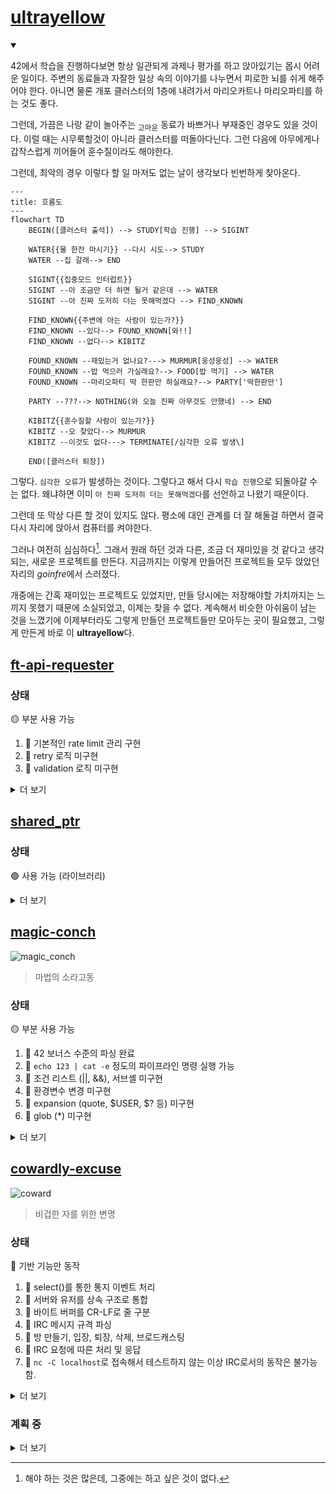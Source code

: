 # [ultrayellow](https://github.com/ultrayellow)

<details open>
<summary></summary>

42에서 학습을 진행하다보면 항상 일관되게 과제나 평가를 하고 앉아있기는 몹시 어려운 일이다.
주변의 동료들과 자잘한 일상 속의 이야기를 나누면서 피로한 뇌를 쉬게 해주어야 한다.
아니면 물론 개포 클러스터의 1층에 내려가서 마리오카트나 마리오파티를 하는 것도 좋다.

그런데, 가끔은 나랑 같이 놀아주는 <sub>고마운</sub> 동료가 바쁘거나 부재중인 경우도 있을 것이다.
이럴 때는 시무룩할것이 아니라 클러스터를 떠돌아다닌다.
그런 다음에 아무에게나 갑작스럽게 끼어들어 훈수질이라도 해야한다.

그런데, 최악의 경우 이렇다 할 일 마저도 없는 날이 생각보다 빈번하게 찾아온다.

```mermaid
---
title: 흐름도
---
flowchart TD
    BEGIN([클러스터 출석]) --> STUDY[학습 진행] --> SIGINT

    WATER{{물 한잔 마시기}} --다시 시도--> STUDY
    WATER --집 갈래--> END

    SIGINT{{집중모드 인터럽트}}
    SIGINT --아 조금만 더 하면 될거 같은데 --> WATER
    SIGINT --아 진짜 도저히 더는 못해먹겠다 --> FIND_KNOWN

    FIND_KNOWN{{주변에 아는 사람이 있는가?}}
    FIND_KNOWN --있다--> FOUND_KNOWN[와!!]
    FIND_KNOWN --없다--> KIBITZ

    FOUND_KNOWN --재밌는거 없나요?---> MURMUR[웅성웅성] --> WATER
    FOUND_KNOWN --밥 먹으러 가실래요?--> FOOD[밥 먹기] --> WATER
    FOUND_KNOWN --마리오파티 딱 한판만 하실래요?--> PARTY['딱한판만']

    PARTY --???--> NOTHING(와 오늘 진짜 아무것도 안했네) --> END

    KIBITZ{{훈수질할 사람이 있는가?}}
    KIBITZ --오 찾았다--> MURMUR
    KIBITZ --이것도 없다---> TERMINATE[/심각한 오류 발생\]

    END([클러스터 퇴장])
```

그렇다. `심각한 오류`가 발생하는 것이다. 그렇다고 해서 다시 `학습 진행`으로 되돌아갈 수는 없다. 왜냐하면 이미 `아 진짜 도저히 더는 못해먹겠다`를 선언하고 나왔기 때문이다.

그런데 또 막상 다른 할 것이 있지도 않다. 평소에 대인 관계를 더 잘 해둘걸 하면서 결국 다시 자리에 앉아서 컴퓨터를 켜야한다.

그러나 여전히 심심하다[^1]. 그래서 원래 하던 것과 다른, 조금 더 재미있을 것 같다고 생각되는, 새로운 프로젝트를 만든다. 지금까지는 이렇게 만들어진 프로젝트들 모두 앉았던 자리의 *goinfre*에서 스러졌다.

[^1]: 해야 하는 것은 많은데, 그중에는 하고 싶은 것이 없다.

개중에는 간혹 재미있는 프로젝트도 있었지만, 만들 당시에는 저장해야할 가치까지는 느끼지 못했기 때문에 소실되었고, 이제는 찾을 수 없다. 계속해서 비슷한 아쉬움이 남는 것을 느꼈기에 이제부터라도 그렇게 만들던 프로젝트들만 모아두는 곳이 필요했고, 그렇게 만든게 바로 이 **ultrayellow**다.

</details>

## [ft-api-requester](https://github.com/ultrayellow/ft-api-requester)
### 상태
:yellow_circle: 부분 사용 가능
1. :small_blue_diamond: 기본적인 rate limit 관리 구현
1. :small_orange_diamond: retry 로직 미구현
1. :small_orange_diamond: validation 로직 미구현

<details>
<summary>더 보기</summary>

### 의도
- 42 인트라 api로 rate limit을 준수하며 요청을 빠르고 편하게 보낼 수 있도록 한다.

### 목표
- type 안정성을 보장한다.
- strict eslint를 충족시킨다.
- 요청을 효율적으로 보내면서 실패율을 최소화한다.

</details>

## [shared_ptr](https://github.com/ultrayellow/shared_ptr)
### 상태
:green_circle: 사용 가능 (라이브러리)
<details>
<summary>더 보기</summary>

### 의도
- new와 delete 키워드 없이도 메모리 동적 할당을 한다.
- RAII를 응용하여 안전하게 할당된 메모리를 해제한다.
- 궁극적으로 얕은 수준의 GC를 구현하여 비교적 쉽게 메모리를 관리한다.

### 예시
아래 코드에서는 메모리 누수가 일어나지 않는다.

<details><summary>코드</summary>

```C++
#include "uy_shared_ptr.hpp"

#include <iostream>

struct X
{
    int value;
};

struct A
{
    int value;
    X x;
};

void foo(uy::shared_ptr<void> p_void);

int main()
{
    // make
    uy::shared_ptr<A> p_a = uy::make_shared<A>();
    p_a->value = 4;

    // alias
    uy::shared_ptr<X> p_x(p_a, &p_a->x);
    p_x->value = 2;

    std::cout << p_a->value << std::endl;
    std::cout << p_a->x.value << std::endl;
    std::cout << p_x->value << std::endl;

    foo(p_a);

    return 0;
}

// void type
void foo(uy::shared_ptr<void> p_void)
{
    // type casting
    uy::shared_ptr<A> p_a = uy::static_pointer_cast<A>(p_void);

    std::cout << p_a->value << std::endl;
    std::cout << p_a->x.value << std::endl;
}
```

</details>

### 목표
- C++11의 스마트포인터 `std::shared_ptr<T>`의 모방 구현체다.
- 단순하게 만들어서 다른 곳에서 라이브러리처럼 사용하기 위해서 만들었다.
- 코드가 너무 많아지면 다른 사람이 가볍게 읽기 어려우므로 최대한 이를 피했다.
- 표준을 모두 따르면 복잡해지기 때문에 이 프로젝트에서는 그러지 않았다.
- 아래에 명시된 미구현은 모두 의도된 것이지만, 명시되지 않은 것은 실수다.
	- 실수로 추정되는 부분을 발견하시면 이슈로 등록해주세요.

| 기능                                   | `uy::shared_ptr<T>` 구현 |
| :---                                  | :---: |
| :white_check_mark: shared_ptr         | 공유 참조 있음 |
| :white_check_mark: alias shared_ptr   | 별칭 포인터 가능 |
| :white_check_mark: casting shared_ptr | 형식 변환 가능 |
| :white_check_mark: shared_ptr\<void\> | void 타입 지원 |
| :x: weak_ptr                          | 약한 참조 없음 |
| :x: enable_shared_from_this           | 공유 소유권 미지원 |
| :x: atomic counted                    | 원자적 카운트 안함 |
| :x: alloc_shared                      | 사용자지정 allocator 미지원 |
| :x: deleter                           | 사용자지정 deleter 미지원 |
| :x: contiguous counted                | 컨트롤 블록 연속성 없음 |
| :x: (C++17, C++20) array type         | 배열 타입 미지원 |

</details>

## [magic-conch](https://github.com/ultrayellow/magic-conch)
![magic_conch](https://user-images.githubusercontent.com/101191908/213886637-586cab00-a75c-4e97-b4cd-2bac600730f2.gif)
> 마법의 소라고동

### 상태
:yellow_circle: 부분 사용 가능
1. :small_blue_diamond: 42 보너스 수준의 파싱 완료
1. :small_blue_diamond: `echo 123 | cat -e` 정도의 파이프라인 명령 실행 가능
1. :small_orange_diamond: 조건 리스트 (||, &&), 서브셸 미구현
1. :small_orange_diamond: 환경변수 변경 미구현
1. :small_orange_diamond: expansion (quote, \$USER, \$? 등) 미구현
1. :small_orange_diamond: glob (\*) 미구현

<details>
<summary>더 보기</summary>

### 의도
- 42의 과제 minishell에 대한 이해도를 충분히 높이기 위해서 시작했다.

### 목표
- 42의 minishell을 Mandatory part와 Bonus part에 대해서 구현하는 것이다.
- C++이 아직 미숙하여 연습을 겸할 수 있도록 C가 아닌 C++98/03를 선택하였다.
- C가 아니므로 norminette도 지키지 않는다. 코드도 굳이 깔끔함을 신경쓰진 않을 것이다.
- 이번에는 LR 구문분석이 아닌, 최대한 직관적이게 재귀 하향식 구문분석을 사용한다.
- 커맨드 타입의 구분을 union이 아닌 상속으로 구현한다.
- 문자열의 조작에 대해서 `std::string`을 최대한 활용해본다.

### 기타
- 최초의 프로젝트 이름은 "microshellxx"이었다.
	- minishell보다 대충 만든 더 작은 microshell이라는 뜻으로.
	- 그리고 C++의 또 다른 표현 CXX에서 xx를 따왔다.
- 문자열은 `std::string`, 동적 배열은 `std::vector<T>`로 안전하게 사용할 수 있다.
- 하지만 다른 객체는 그럴 수가 없었기에 `uy::shared_ptr<T>`를 만드는 계기가 되었다.
- norminette도 없고, C++의 스탠다드 라이브러리를 잘만 활용하면 쉬울줄 알았다.
- **그러나 다시 한번 느꼈는데, 미니셸은 결코 만만한 과제가 아니다.** 다시는 미니셸을 얕보지 마라.

</details>

## [cowardly-excuse](https://github.com/ultrayellow/cowardly-excuse)
![coward](https://user-images.githubusercontent.com/101191908/213885406-1a72b3a1-07ab-4568-9445-a026115f469a.png)
> 비겁한 자를 위한 변명

### 상태
:red_circle: 기반 기능만 동작
1. :small_blue_diamond: select()를 통한 통지 이벤트 처리
1. :small_blue_diamond: 서버와 유저를 상속 구조로 통합
1. :small_blue_diamond: 바이트 버퍼를 CR-LF로 줄 구분
1. :small_blue_diamond: IRC 메시지 규격 파싱
1. :small_blue_diamond: 방 만들기, 입장, 퇴장, 삭제, 브로드캐스팅
1. :small_orange_diamond: IRC 요청에 따른 처리 및 응답
1. :small_orange_diamond: `nc -C localhost`로 접속해서 테스트하지 않는 이상 IRC로서의 동작은 불가능함.

<details>
<summary>더 보기</summary>

### 의도
- 42의 팀 과제 ft_irc를 진행하기에 앞서서 선행 기반 지식을 만들기 위하여 시작했다.

### 목표
- 서버 라이브러리를 만들기 위해 필요한 요소를 실습을 통해 체감한다.
	- 어떻게 만들면 편하겠다.
	- 이렇게 만들면 동작 못하겠다.
	- 등등...
- 본 과제를 멀티스레디드 서버로 만들겠다고 큰소리치고 다녔는데 벌써부터 머리가 지끈거린다.
- 이 프로젝트는 놀이터이자 마음의 안식처이므로 싱글스레디드로 만들 것이다.
- 혹자는 이에 대해 '혹시 슈퍼 겁쟁이신가요?'라는 평을 남겼다.

</details>

### 계획 중

<details>
<summary>더 보기</summary>

## mlx_pushpush

### 상태
:black_circle: 계획중, 시작 안함

## mlx_minesweeper

### 상태
:black_circle: 계획중, 시작 안함

</details>
